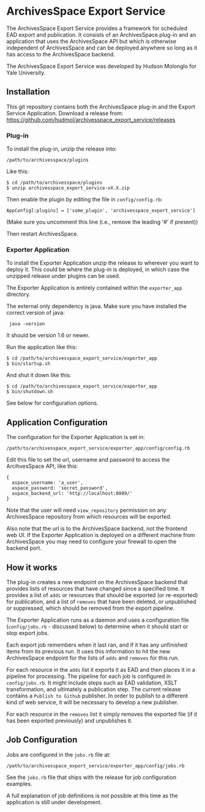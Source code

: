 # ArchivesSpace Export Service

The ArchivesSpace Export Service provides a framework for scheduled EAD export and publication.
It consists of an ArchivesSpace plug-in and an application that uses the ArchivesSpace API but
which is otherwise independent of ArchivesSpace and can be deployed anywhere so long as it has
access to the ArchivesSpace backend.

The ArchivesSpace Export Service was developed by Hudson Molonglo for Yale University.


## Installation

This git repository contains both the ArchivesSpace plug-in and the Export Service Application.
Download a release from:
  https://github.com/hudmol/archivesspace_export_service/releases

### Plug-in
To install the plug-in, unzip the release into:

    /path/to/archivesspace/plugins

Like this:

    $ cd /path/to/archivesspace/plugins
    $ unzip archivesspace_export_service-vX.X.zip

Then enable the plugin by editing the file in `config/config.rb`:

    AppConfig[:plugins] = ['some_plugin', 'archivesspace_export_service']

(Make sure you uncomment this line (i.e., remove the leading '#' if present))

Then restart ArchivesSpace.

### Exporter Application
To install the Exporter Application unzip the release to wherever you want to deploy it.
This could be where the plug-in is deployed, in which case the unzipped release under plugins
can be used.

The Exporter Application is entirely contained within the `exporter_app` directory.

The external only dependency is java. Make sure you have installed the correct version of java:

     java -version

It should be version 1.6 or newer.

Run the application like this:

    $ cd /path/to/archivesspace_export_service/exporter_app
    $ bin/startup.sh

And shut it down like this:

    $ cd /path/to/archivesspace_export_service/exporter_app
    $ bin/shutdown.sh

See below for configuration options.


## Application Configuration

The configuration for the Exporter Application is set in:

    /path/to/archivesspace_export_service/exporter_app/config/config.rb

Edit this file to set the url, username and password to access the ArcihvesSpace API, like this:

    {
      aspace_username: 'a_user',
      aspace_password: 'secret_password',
      aspace_backend_url: 'http://localhost:8089/'
    }

Note that the user will need `view_repository` permission on any ArchivesSpace repository from
which resources will be exported.

Also note that the url is to the ArchivesSpace backend, not the frontend web UI. If the Exporter
Application is deployed on a different machine from ArchivesSpace you may need to configure your
firewall to open the backend port.


## How it works

The plug-in creates a new endpoint on the ArchivesSpace backend that provides lists of resources
that have changed since a specified time. It provides a list of `adds` or resources that should be
exported (or re-exported) for publication, and a list of `removes` that have been deleted, or
unpublished or suppressed, which should be removed from the export pipeline.

The Exporter Application runs as a daemon and uses a configuration file (`config/jobs.rb` - discussed
below) to determine when it should start or stop export jobs.

Each export job remembers when it last ran, and if it has any unfinished items from its previous run.
It uses this information to hit the new ArchivesSpace endpoint for the lists of `adds` and `removes`
for this run.

For each resource in the `adds` list it exports it as EAD and then places it in a pipeline for processing.
The pipeline for each job is configured in `config/jobs.rb`. It might include steps such as EAD validation,
XSLT transformation, and ultimately a publication step. The current release contains a `Publish to Github`
publisher. In order to publish to a different kind of web service, it will be necessary to develop a new
publisher.

For each resource in the `removes` list it simply removes the exported file (if it has been exported previously)
and unpublishes it.

## Job Configuration

Jobs are configured in the `jobs.rb` file at:

    /path/to/archivesspace_export_service/exporter_app/config/jobs.rb

See the `jobs.rb` file that ships with the release for job configuration examples.

A full explanation of job definitions is not possible at this time as the application is still under development.
